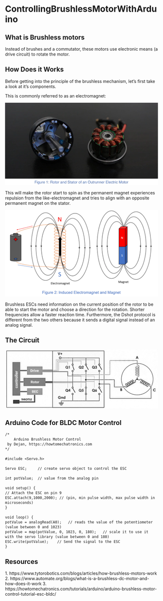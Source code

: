 # ControllingBrushlessMotorWithArduino

<h2>What is Brushless motors</h2>
<p>Instead of brushes and a commutator, these motors use electronic means (a drive circuit) to rotate the motor. </p>

<h2>How Does it Works</h2>
Before getting into the principle of the brushless mechanism, let’s first take a look at it’s components.<br>

This is commonly referred to as an electromagnet:


![alt text](https://github.com/DaleenSofyan/ControllingBrushlessMotorWithArduino/blob/main/Images/01.jpeg)



This will make the rotor start to spin as the permanent magnet experiences repulsion from the like-electromagnet and tries to align with an opposite permanent magnet on the stator.


![alt text](https://github.com/DaleenSofyan/ControllingBrushlessMotorWithArduino/blob/main/Images/02.jpeg)


Brushless ESCs need information on the current position of the rotor to be able to start the motor and choose a direction for the rotation.
Shorter frequencies allow a faster reaction time.
Furthermore, the Dshot protocol is different from the two others because it sends a digital signal instead of an analog signal.


<h2>The Circuit</h2>

![alt text](https://github.com/DaleenSofyan/ControllingBrushlessMotorWithArduino/blob/main/Images/03.jpeg)

<h2>Arduino Code for BLDC Motor Control</h2>

    /*
        Arduino Brushless Motor Control
     by Dejan, https://howtomechatronics.com
    */

    #include <Servo.h>

    Servo ESC;     // create servo object to control the ESC

    int potValue;  // value from the analog pin

    void setup() {
    // Attach the ESC on pin 9
    ESC.attach(9,1000,2000); // (pin, min pulse width, max pulse width in microseconds) 
    }

    void loop() {
    potValue = analogRead(A0);   // reads the value of the potentiometer (value between 0 and 1023)
    potValue = map(potValue, 0, 1023, 0, 180);   // scale it to use it with the servo library (value between 0 and 180)
    ESC.write(potValue);    // Send the signal to the ESC
    }


<h2>Resources</h2>
1. https://www.tytorobotics.com/blogs/articles/how-brushless-motors-work
2. https://www.automate.org/blogs/what-is-a-brushless-dc-motor-and-how-does-it-work
3. https://howtomechatronics.com/tutorials/arduino/arduino-brushless-motor-control-tutorial-esc-bldc/
